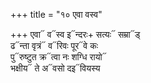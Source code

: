 +++
title = "१० एवा वस्व"

+++
एवा᳓ व᳓स्व इ᳓न्दरः+ सत्यः᳓ सम्रा᳓ड्  
ढ᳓न्ता वृत्रं᳓ व᳓रिवः पूर᳓वे कः  
पु᳓रुष्टुत क्र᳓त्वा नः शग्धि रायो᳓  
भक्षीय᳓ ते अ᳓वसो दइ᳓वियस्य